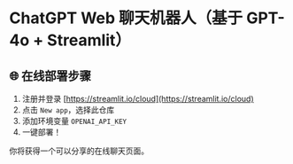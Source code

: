 
# ChatGPT Web 聊天机器人（基于 GPT-4o + Streamlit）

## 🌐 在线部署步骤

1. 注册并登录 [https://streamlit.io/cloud](https://streamlit.io/cloud)
2. 点击 `New app`，选择此仓库
3. 添加环境变量 `OPENAI_API_KEY`
4. 一键部署！

你将获得一个可以分享的在线聊天页面。

